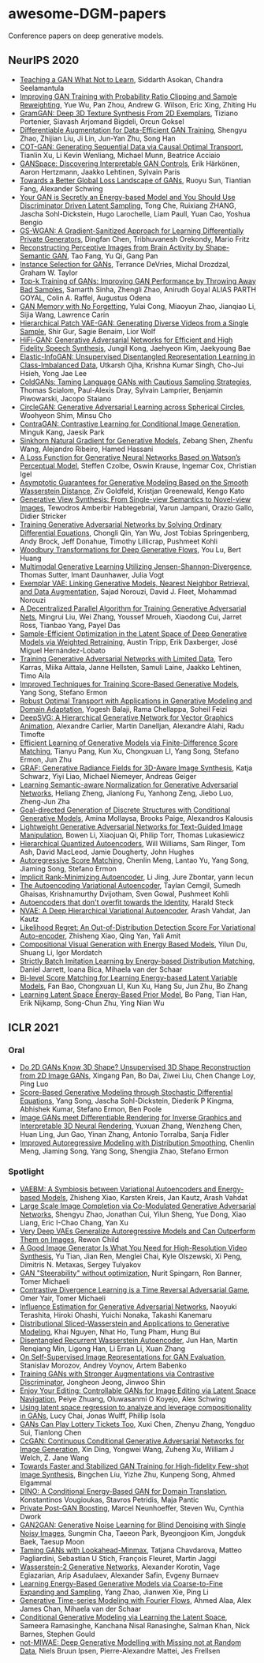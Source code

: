 # awesome-DGM-papers

Conference papers on deep generative models.

## NeurIPS 2020

- [Teaching a GAN What Not to Learn](https://papers.nips.cc/paper/2020/hash/29405e2a4c22866a205f557559c7fa4b-Abstract.html), Siddarth Asokan, Chandra Seelamantula
- [Improving GAN Training with Probability Ratio Clipping and Sample Reweighting](https://papers.nips.cc/paper/2020/hash/3eb46aa5d93b7a5939616af91addfa88-Abstract.html), Yue Wu, Pan Zhou, Andrew G. Wilson, Eric Xing, Zhiting Hu
- [GramGAN: Deep 3D Texture Synthesis From 2D Exemplars](https://papers.nips.cc/paper/2020/hash/4df5bde009073d3ef60da64d736724d6-Abstract.html), Tiziano Portenier, Siavash Arjomand Bigdeli, Orcun Goksel
- [Differentiable Augmentation for Data-Efficient GAN Training](https://papers.nips.cc/paper/2020/hash/55479c55ebd1efd3ff125f1337100388-Abstract.html), Shengyu Zhao, Zhijian Liu, Ji Lin, Jun-Yan Zhu, Song Han
- [COT-GAN: Generating Sequential Data via Causal Optimal Transport](https://papers.nips.cc/paper/2020/hash/641d77dd5271fca28764612a028d9c8e-Abstract.html), Tianlin Xu, Li Kevin Wenliang, Michael Munn, Beatrice Acciaio
- [GANSpace: Discovering Interpretable GAN Controls](https://papers.nips.cc/paper/2020/hash/6fe43269967adbb64ec6149852b5cc3e-Abstract.html), Erik Härkönen, Aaron Hertzmann, Jaakko Lehtinen, Sylvain Paris
- [Towards a Better Global Loss Landscape of GANs](https://papers.nips.cc/paper/2020/hash/738a6457be8432bab553e21b4235dd97-Abstract.html), Ruoyu Sun, Tiantian Fang, Alexander Schwing
- [Your GAN is Secretly an Energy-based Model and You Should Use Discriminator Driven Latent Sampling](https://papers.nips.cc/paper/2020/hash/90525e70b7842930586545c6f1c9310c-Abstract.html), Tong Che, Ruixiang ZHANG, Jascha Sohl-Dickstein, Hugo Larochelle, Liam Paull, Yuan Cao, Yoshua Bengio
- [GS-WGAN: A Gradient-Sanitized Approach for Learning Differentially Private Generators](https://papers.nips.cc/paper/2020/hash/9547ad6b651e2087bac67651aa92cd0d-Abstract.html), Dingfan Chen, Tribhuvanesh Orekondy, Mario Fritz
- [Reconstructing Perceptive Images from Brain Activity by Shape-Semantic GAN](https://papers.nips.cc/paper/2020/hash/9813b270ed0288e7c0388f0fd4ec68f5-Abstract.html), Tao Fang, Yu Qi, Gang Pan
- [Instance Selection for GANs](https://papers.nips.cc/paper/2020/hash/99f6a934a7cf277f2eaece8e3ce619b2-Abstract.html), Terrance DeVries, Michal Drozdzal, Graham W. Taylor
- [Top-k Training of GANs: Improving GAN Performance by Throwing Away Bad Samples](https://papers.nips.cc/paper/2020/hash/a851bd0d418b13310dd1e5e3ac7318ab-Abstract.html), Samarth Sinha, Zhengli Zhao, Anirudh Goyal ALIAS PARTH GOYAL, Colin A. Raffel, Augustus Odena
- [GAN Memory with No Forgetting](https://papers.nips.cc/paper/2020/hash/bf201d5407a6509fa536afc4b380577e-Abstract.html), Yulai Cong, Miaoyun Zhao, Jianqiao Li, Sijia Wang, Lawrence Carin
- [Hierarchical Patch VAE-GAN: Generating Diverse Videos from a Single Sample](https://papers.nips.cc/paper/2020/hash/c2f32522a84d5e6357e6abac087f1b0b-Abstract.html), Shir Gur, Sagie Benaim, Lior Wolf
- [HiFi-GAN: Generative Adversarial Networks for Efficient and High Fidelity Speech Synthesis](https://papers.nips.cc/paper/2020/hash/c5d736809766d46260d816d8dbc9eb44-Abstract.html), Jungil Kong, Jaehyeon Kim, Jaekyoung Bae
- [Elastic-InfoGAN: Unsupervised Disentangled Representation Learning in Class-Imbalanced Data](https://papers.nips.cc/paper/2020/hash/d1e39c9bda5c80ac3d8ea9d658163967-Abstract.html), Utkarsh Ojha, Krishna Kumar Singh, Cho-Jui Hsieh, Yong Jae Lee
- [ColdGANs: Taming Language GANs with Cautious Sampling Strategies](https://papers.nips.cc/paper/2020/hash/db261d4f615f0e982983be499e57ccda-Abstract.html), Thomas Scialom, Paul-Alexis Dray, Sylvain Lamprier, Benjamin Piwowarski, Jacopo Staiano
- [CircleGAN: Generative Adversarial Learning across Spherical Circles](https://papers.nips.cc/paper/2020/hash/f14bc21be7eaeed046fed206a492e652-Abstract.html), Woohyeon Shim, Minsu Cho
- [ContraGAN: Contrastive Learning for Conditional Image Generation](https://papers.nips.cc/paper/2020/hash/f490c742cd8318b8ee6dca10af2a163f-Abstract.html), Minguk Kang, Jaesik Park
- [Sinkhorn Natural Gradient for Generative Models](https://papers.nips.cc/paper/2020/hash/122e27d57ae8ecb37f3f1da67abb33cb-Abstract.html), Zebang Shen, Zhenfu Wang, Alejandro Ribeiro, Hamed Hassani
- [A Loss Function for Generative Neural Networks Based on Watson’s Perceptual Model](https://papers.nips.cc/paper/2020/hash/165a59f7cf3b5c4396ba65953d679f17-Abstract.html), Steffen Czolbe, Oswin Krause, Ingemar Cox, Christian Igel
- [Asymptotic Guarantees for Generative Modeling Based on the Smooth Wasserstein Distance](https://papers.nips.cc/paper/2020/hash/1ac978c8020be6d7212aa71d4f040fc3-Abstract.html), Ziv Goldfeld, Kristjan Greenewald, Kengo Kato
- [Generative View Synthesis: From Single-view Semantics to Novel-view Images](https://papers.nips.cc/paper/2020/hash/3295c76acbf4caaed33c36b1b5fc2cb1-Abstract.html), Tewodros Amberbir Habtegebrial, Varun Jampani, Orazio Gallo, Didier Stricker
- [Training Generative Adversarial Networks by Solving Ordinary Differential Equations](https://papers.nips.cc/paper/2020/hash/3c8f9a173f749710d6377d3150cf90da-Abstract.html), Chongli Qin, Yan Wu, Jost Tobias Springenberg, Andy Brock, Jeff Donahue, Timothy Lillicrap, Pushmeet Kohli
- [Woodbury Transformations for Deep Generative Flows](https://papers.nips.cc/paper/2020/hash/3fb04953d95a94367bb133f862402bce-Abstract.html), You Lu, Bert Huang
- [Multimodal Generative Learning Utilizing Jensen-Shannon-Divergence](https://papers.nips.cc/paper/2020/hash/43bb733c1b62a5e374c63cb22fa457b4-Abstract.html), Thomas Sutter, Imant Daunhawer, Julia Vogt
- [Exemplar VAE: Linking Generative Models, Nearest Neighbor Retrieval, and Data Augmentation](https://papers.nips.cc/paper/2020/hash/63c17d596f401acb520efe4a2a7a01ee-Abstract.html), Sajad Norouzi, David J. Fleet, Mohammad Norouzi
- [A Decentralized Parallel Algorithm for Training Generative Adversarial Nets](https://papers.nips.cc/paper/2020/hash/7e0a0209b929d097bd3e8ef30567a5c1-Abstract.html), Mingrui Liu, Wei Zhang, Youssef Mroueh, Xiaodong Cui, Jarret Ross, Tianbao Yang, Payel Das
- [Sample-Efficient Optimization in the Latent Space of Deep Generative Models via Weighted Retraining](https://papers.nips.cc/paper/2020/hash/81e3225c6ad49623167a4309eb4b2e75-Abstract.html), Austin Tripp, Erik Daxberger, José Miguel Hernández-Lobato
- [Training Generative Adversarial Networks with Limited Data](https://papers.nips.cc/paper/2020/hash/8d30aa96e72440759f74bd2306c1fa3d-Abstract.html), Tero Karras, Miika Aittala, Janne Hellsten, Samuli Laine, Jaakko Lehtinen, Timo Aila
- [Improved Techniques for Training Score-Based Generative Models](https://papers.nips.cc/paper/2020/hash/92c3b916311a5517d9290576e3ea37ad-Abstract.html), Yang Song, Stefano Ermon
- [Robust Optimal Transport with Applications in Generative Modeling and Domain Adaptation](https://papers.nips.cc/paper/2020/hash/9719a00ed0c5709d80dfef33795dcef3-Abstract.html), Yogesh Balaji, Rama Chellappa, Soheil Feizi
- [DeepSVG: A Hierarchical Generative Network for Vector Graphics Animation](https://papers.nips.cc/paper/2020/hash/bcf9d6bd14a2095866ce8c950b702341-Abstract.html), Alexandre Carlier, Martin Danelljan, Alexandre Alahi, Radu Timofte
- [Efficient Learning of Generative Models via Finite-Difference Score Matching](https://papers.nips.cc/paper/2020/hash/de6b1cf3fb0a3aa1244d30f7b8c29c41-Abstract.html), Tianyu Pang, Kun Xu, Chongxuan LI, Yang Song, Stefano Ermon, Jun Zhu
- [GRAF: Generative Radiance Fields for 3D-Aware Image Synthesis](https://papers.nips.cc/paper/2020/hash/e92e1b476bb5262d793fd40931e0ed53-Abstract.html), Katja Schwarz, Yiyi Liao, Michael Niemeyer, Andreas Geiger
- [Learning Semantic-aware Normalization for Generative Adversarial Networks](https://papers.nips.cc/paper/2020/hash/f885a14eaf260d7d9f93c750e1174228-Abstract.html), Heliang Zheng, Jianlong Fu, Yanhong Zeng, Jiebo Luo, Zheng-Jun Zha
- [Goal-directed Generation of Discrete Structures with Conditional Generative Models](https://papers.nips.cc/paper/2020/hash/f9b9f0fef2274a6b7009b5d52f44a3b6-Abstract.html), Amina Mollaysa, Brooks Paige, Alexandros Kalousis
- [Lightweight Generative Adversarial Networks for Text-Guided Image Manipulation](https://papers.nips.cc/paper/2020/hash/fae0b27c451c728867a567e8c1bb4e53-Abstract.html), Bowen Li, Xiaojuan Qi, Philip Torr, Thomas Lukasiewicz
- [Hierarchical Quantized Autoencoders](https://papers.nips.cc/paper/2020/hash/309fee4e541e51de2e41f21bebb342aa-Abstract.html), Will Williams, Sam Ringer, Tom Ash, David MacLeod, Jamie Dougherty, John Hughes
- [Autoregressive Score Matching](https://papers.nips.cc/paper/2020/hash/4a4526b1ec301744aba9526d78fcb2a6-Abstract.html), Chenlin Meng, Lantao Yu, Yang Song, Jiaming Song, Stefano Ermon
- [Implicit Rank-Minimizing Autoencoder](https://papers.nips.cc/paper/2020/hash/a9078e8653368c9c291ae2f8b74012e7-Abstract.html), Li Jing, Jure Zbontar, yann lecun
- [The Autoencoding Variational Autoencoder](https://papers.nips.cc/paper/2020/hash/ac10ff1941c540cd87c107330996f4f6-Abstract.html), Taylan Cemgil, Sumedh Ghaisas, Krishnamurthy Dvijotham, Sven Gowal, Pushmeet Kohli
- [Autoencoders that don't overfit towards the Identity](https://papers.nips.cc/paper/2020/hash/e33d974aae13e4d877477d51d8bafdc4-Abstract.html), Harald Steck
- [NVAE: A Deep Hierarchical Variational Autoencoder](https://papers.nips.cc/paper/2020/hash/e3b21256183cf7c2c7a66be163579d37-Abstract.html), Arash Vahdat, Jan Kautz
- [Likelihood Regret: An Out-of-Distribution Detection Score For Variational Auto-encoder](https://papers.nips.cc/paper/2020/hash/eddea82ad2755b24c4e168c5fc2ebd40-Abstract.html), Zhisheng Xiao, Qing Yan, Yali Amit
- [Compositional Visual Generation with Energy Based Models](https://papers.nips.cc/paper/2020/hash/49856ed476ad01fcff881d57e161d73f-Abstract.html), Yilun Du, Shuang Li, Igor Mordatch
- [Strictly Batch Imitation Learning by Energy-based Distribution Matching](https://papers.nips.cc/paper/2020/hash/524f141e189d2a00968c3d48cadd4159-Abstract.html), Daniel Jarrett, Ioana Bica, Mihaela van der Schaar
- [Bi-level Score Matching for Learning Energy-based Latent Variable Models](https://papers.nips.cc/paper/2020/hash/d25a34b9c2a87db380ecd7f7115882ec-Abstract.html), Fan Bao, Chongxuan LI, Kun Xu, Hang Su, Jun Zhu, Bo Zhang
- [Learning Latent Space Energy-Based Prior Model](https://papers.nips.cc/paper/2020/hash/fa3060edb66e6ff4507886f9912e1ab9-Abstract.html), Bo Pang, Tian Han, Erik Nijkamp, Song-Chun Zhu, Ying Nian Wu


## ICLR 2021

### Oral

- [Do 2D GANs Know 3D Shape? Unsupervised 3D Shape Reconstruction from 2D Image GANs](https://openreview.net/forum?id=FGqiDsBUKL0), Xingang Pan, Bo Dai, Ziwei Liu, Chen Change Loy, Ping Luo
- [Score-Based Generative Modeling through Stochastic Differential Equations](https://openreview.net/forum?id=PxTIG12RRHS), Yang Song, Jascha Sohl-Dickstein, Diederik P Kingma, Abhishek Kumar, Stefano Ermon, Ben Poole
- [Image GANs meet Differentiable Rendering for Inverse Graphics and Interpretable 3D Neural Rendering](https://openreview.net/forum?id=yWkP7JuHX1), Yuxuan Zhang, Wenzheng Chen, Huan Ling, Jun Gao, Yinan Zhang, Antonio Torralba, Sanja Fidler
- [Improved Autoregressive Modeling with Distribution Smoothing](https://openreview.net/forum?id=rJA5Pz7lHKb), Chenlin Meng, Jiaming Song, Yang Song, Shengjia Zhao, Stefano Ermon

### Spotlight
- [VAEBM: A Symbiosis between Variational Autoencoders and Energy-based Models](https://openreview.net/forum?id=5m3SEczOV8L), Zhisheng Xiao, Karsten Kreis, Jan Kautz, Arash Vahdat
- [Large Scale Image Completion via Co-Modulated Generative Adversarial Networks](https://openreview.net/forum?id=sSjqmfsk95O), Shengyu Zhao, Jonathan Cui, Yilun Sheng, Yue Dong, Xiao Liang, Eric I-Chao Chang, Yan Xu
- [Very Deep VAEs Generalize Autoregressive Models and Can Outperform Them on Images](https://openreview.net/forum?id=RLRXCV6DbEJ), Rewon Child
- [A Good Image Generator Is What You Need for High-Resolution Video Synthesis](https://openreview.net/forum?id=6puCSjH3hwA), Yu Tian, Jian Ren, Menglei Chai, Kyle Olszewski, Xi Peng, Dimitris N. Metaxas, Sergey Tulyakov
- [GAN "Steerability" without optimization](https://openreview.net/forum?id=zDy_nQCXiIj), Nurit Spingarn, Ron Banner, Tomer Michaeli
- [Contrastive Divergence Learning is a Time Reversal Adversarial Game](https://openreview.net/forum?id=MLSvqIHRidA), Omer Yair, Tomer Michaeli
- [Influence Estimation for Generative Adversarial Networks](https://openreview.net/forum?id=opHLcXxYTC_), Naoyuki Terashita, Hiroki Ohashi, Yuichi Nonaka, Takashi Kanemaru
- [Distributional Sliced-Wasserstein and Applications to Generative Modeling](https://openreview.net/forum?id=QYjO70ACDK), Khai Nguyen, Nhat Ho, Tung Pham, Hung Bui
- [Disentangled Recurrent Wasserstein Autoencoder](https://openreview.net/forum?id=O7ms4LFdsX), Jun Han, Martin Renqiang Min, Ligong Han, Li Erran Li, Xuan Zhang
- [On Self-Supervised Image Representations for GAN Evaluation](https://openreview.net/forum?id=NeRdBeTionN), Stanislav Morozov, Andrey Voynov, Artem Babenko
- [Training GANs with Stronger Augmentations via Contrastive Discriminator](https://openreview.net/forum?id=eo6U4CAwVmg), Jongheon Jeong, Jinwoo Shin
- [Enjoy Your Editing: Controllable GANs for Image Editing via Latent Space Navigation](https://openreview.net/forum?id=HOFxeCutxZR), Peiye Zhuang, Oluwasanmi O Koyejo, Alex Schwing
- [Using latent space regression to analyze and leverage compositionality in GANs](https://openreview.net/forum?id=sjuuTm4vj0), Lucy Chai, Jonas Wulff, Phillip Isola
- [GANs Can Play Lottery Tickets Too](https://openreview.net/forum?id=1AoMhc_9jER), Xuxi Chen, Zhenyu Zhang, Yongduo Sui, Tianlong Chen
- [CcGAN: Continuous Conditional Generative Adversarial Networks for Image Generation](https://openreview.net/forum?id=PrzjugOsDeE), Xin Ding, Yongwei Wang, Zuheng Xu, William J Welch, Z. Jane Wang
- [Towards Faster and Stabilized GAN Training for High-fidelity Few-shot Image Synthesis](https://openreview.net/forum?id=1Fqg133qRaI), Bingchen Liu, Yizhe Zhu, Kunpeng Song, Ahmed Elgammal
- [DINO: A Conditional Energy-Based GAN for Domain Translation](https://openreview.net/forum?id=WAISmwsqDsb), Konstantinos Vougioukas, Stavros Petridis, Maja Pantic
- [Private Post-GAN Boosting](https://openreview.net/forum?id=6isfR3JCbi), Marcel Neunhoeffer, Steven Wu, Cynthia Dwork
- [GAN2GAN: Generative Noise Learning for Blind Denoising with Single Noisy Images](https://openreview.net/forum?id=SHvF5xaueVn), Sungmin Cha, Taeeon Park, Byeongjoon Kim, Jongduk Baek, Taesup Moon
- [Taming GANs with Lookahead-Minmax](https://openreview.net/forum?id=ZW0yXJyNmoG), Tatjana Chavdarova, Matteo Pagliardini, Sebastian U Stich, François Fleuret, Martin Jaggi
- [Wasserstein-2 Generative Networks](https://openreview.net/forum?id=bEoxzW_EXsa), Alexander Korotin, Vage Egiazarian, Arip Asadulaev, Alexander Safin, Evgeny Burnaev
- [Learning Energy-Based Generative Models via Coarse-to-Fine Expanding and Sampling](https://openreview.net/forum?id=aD1_5zowqV), Yang Zhao, Jianwen Xie, Ping Li
- [Generative Time-series Modeling with Fourier Flows](https://openreview.net/forum?id=PpshD0AXfA), Ahmed Alaa, Alex James Chan, Mihaela van der Schaar
- [Conditional Generative Modeling via Learning the Latent Space](https://openreview.net/forum?id=VJnrYcnRc6), Sameera Ramasinghe, Kanchana Nisal Ranasinghe, Salman Khan, Nick Barnes, Stephen Gould
- [not-MIWAE: Deep Generative Modelling with Missing not at Random Data](https://openreview.net/forum?id=tu29GQT0JFy), Niels Bruun Ipsen, Pierre-Alexandre Mattei, Jes Frellsen
